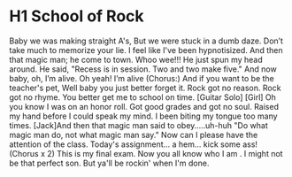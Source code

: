 # H1 School of Rock

Baby we was making straight A's,
But we were stuck in a dumb daze.
Don’t take much to memorize your lie.
I feel like I've been hypnotisized.
And then that magic man; he come to town.
Whoo wee!!!
He just spun my head around.
He said, "Recess is in session.
Two and two make five."
And now baby, oh, I’m alive.
Oh yeah!
I’m alive
(Chorus:)
And if you want to be the teacher's pet,
Well baby you just better forget it.
Rock got no reason. Rock got no rhyme.
You better get me to school on time.
[Guitar Solo]
[Girl]
Oh you know I was on an honor roll.
Got good grades and got no soul.
Raised my hand before I could speak my mind.
I been biting my tongue too many times.
[Jack]And then that magic man said to obey…..uh-huh
"Do what magic man do, not what magic man say."
Now can I please have the attention of the class.
Today's assignment... a hem... kick some ass!
(Chorus x 2)
This is my final exam.
Now you all know who I am .
I might not be that perfect son.
But ya'll be rockin' when I'm done.
